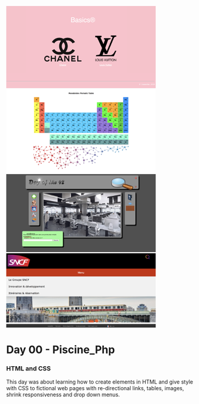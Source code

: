<img src="../resources/images/basics.png" width="400"><img src="../resources/images/mendeleiev.png" width="400"><img src="../resources/images/doft.png" width="400"><img src="../resources/images/menu.png" width="400">

# Day 00 - Piscine_Php

### HTML and CSS

This day was about learning how to create elements in HTML and give style with CSS to fictional web pages with re-directional links, tables, images, shrink responsiveness and drop down menus.
